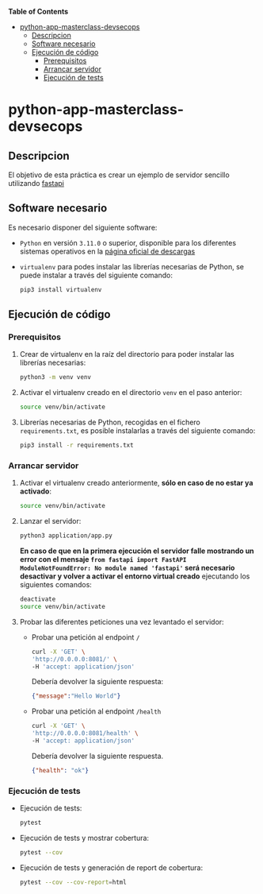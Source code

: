 <!-- START doctoc generated TOC please keep comment here to allow auto update -->
<!-- DON'T EDIT THIS SECTION, INSTEAD RE-RUN doctoc TO UPDATE -->
**Table of Contents**

- [python-app-masterclass-devsecops](#python-app-masterclass-devsecops)
  - [Descripcion](#descripcion)
  - [Software necesario](#software-necesario)
  - [Ejecución de código](#ejecuci%C3%B3n-de-c%C3%B3digo)
    - [Prerequisitos](#prerequisitos)
    - [Arrancar servidor](#arrancar-servidor)
    - [Ejecución de tests](#ejecuci%C3%B3n-de-tests)

<!-- END doctoc generated TOC please keep comment here to allow auto update -->

# python-app-masterclass-devsecops

## Descripcion

El objetivo de esta práctica es crear un ejemplo de servidor sencillo utilizando [fastapi](https://fastapi.tiangolo.com/)

## Software necesario

Es necesario disponer del siguiente software:

- `Python` en versión `3.11.0` o superior, disponible para los diferentes sistemas operativos en la [página oficial de descargas](https://www.python.org/downloads/release/python-3110/)

- `virtualenv` para podes instalar las librerías necesarias de Python, se puede instalar a través del siguiente comando:

    ```sh
    pip3 install virtualenv
    ```

## Ejecución de código

### Prerequisitos

1. Crear de virtualenv en la raíz del directorio para poder instalar las librerías necesarias:

    ```sh
    python3 -m venv venv
    ```

2. Activar el virtualenv creado en el directorio `venv` en el paso anterior:

    ```sh
    source venv/bin/activate
    ```

3. Librerías necesarias de Python, recogidas en el fichero `requirements.txt`, es posible instalarlas a través del siguiente comando:

    ```sh
    pip3 install -r requirements.txt
    ```

### Arrancar servidor

1. Activar el virtualenv creado anteriormente, **sólo en caso de no estar ya activado**:

    ```sh
    source venv/bin/activate
    ```

2. Lanzar el servidor:

    ```sh
    python3 application/app.py
    ```

    **En caso de que en la primera ejecución el servidor falle mostrando un error con el mensaje `from fastapi import FastAPI ModuleNotFoundError: No module named 'fastapi'` será necesario desactivar y volver a activar el entorno virtual creado** ejecutando los siguientes comandos:

    ```sh
    deactivate
    source venv/bin/activate
    ```

3. Probar las diferentes peticiones una vez levantado el servidor:
    - Probar una petición al endpoint `/`

        ```sh
        curl -X 'GET' \
        'http://0.0.0.0:8081/' \
        -H 'accept: application/json'
        ```

        Debería devolver la siguiente respuesta:

        ```json
        {"message":"Hello World"}
        ```

    - Probar una petición al endpoint `/health`

        ```sh
        curl -X 'GET' \
        'http://0.0.0.0:8081/health' \
        -H 'accept: application/json'
        ```

        Debería devolver la siguiente respuesta.

        ```json
        {"health": "ok"}
        ```

### Ejecución de tests

- Ejecución de tests:

    ```sh
    pytest
    ```

- Ejecución de tests y mostrar cobertura:

    ```sh
    pytest --cov
    ```

- Ejecución de tests y generación de report de cobertura:

    ```sh
    pytest --cov --cov-report=html
    ```
